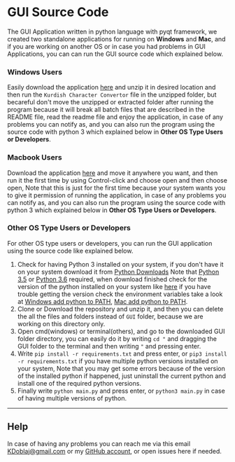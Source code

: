 # GUI Source Code
The GUI Application written in python language with pyqt framework, we created two standalone applications for running on 
**Windows** and **Mac**, and if you are working on another OS or in case you had problems in GUI Applications, you can 
can run the GUI source code which explained below.
### Windows Users
Easily download the application [here](https://github.com/Azhy-Slemany/kurdish/releases/download/1.0.0/KurdishCharacterConvertor-Windows.zip)
 and unzip it in desired location and then run the `Kurdish Character Convertor` file in the unzipped folder, but 
 becareful don't move the unzipped or extracted folder after running the program because it will break all batch files that are 
 described in the README file, read the readme file and enjoy the application, in case of any problems you can notify as,
and you can also run the program using the source code with python 3 which explained below in __Other OS Type Users or Developers__.
### Macbook Users
Download the application [here](https://github.com/Azhy-Slemany/kurdish/releases/download/1.0.0/KurdishCharacterConvertor-Mac.zip)
 and move it anywhere you want, and then run it the first time by using Control-click and choose open and then choose open,
  Note that this is just for the first time because your system wants you to give it permission of running the application,
   in case of any problems you can notify as, and you can also run the program using the source code with python 3 which explained below in __Other OS Type Users or Developers__.
### Other OS Type Users or Developers
For other OS type users or developers, you can run the GUI application using the source code like explained below.
  1. Check for having Python 3 installed on your system, if you don't have it on your system download it from [Python Downloads](https://www.python.org/downloads/)
  Note that [Python 3.5](https://www.python.org/downloads/release/python-354/) or 
  [Python 3.6](https://www.python.org/downloads/release/python-367/) 
  required, when download finished check for the version of the python installed on your system like [here](https://blog.finxter.com/how-to-check-your-python-version/)
  if you have trouble getting the version check the environment variables take a look at [Windows add python to PATH](https://geek-university.com/python/add-python-to-the-windows-path/), 
  [Mac add python to PATH](https://www.educative.io/edpresso/how-to-add-python-to-the-path-variable-in-mac).
  2. Clone or Download the repository and unzip it, and then you can delete the all the files and folders instead
  of `GUI` folder, because we are working on this directory only. 
  3. Open cmd(windows) or terminal(others), and go to the downloaded GUI folder directory, you can easily do it by 
  writing `cd "` and dragging the GUI folder to the terminal and then writing `"` and pressing enter.
  4. Write `pip install -r requirements.txt` and press enter, or `pip3 install -r requirements.txt` if you have multiple python versions installed
  on your system, Note that you may get some errors because of the version of the installed python if happened, 
  just uninstall the current python and install one of the required python versions.
  5. Finally write `python main.py` and press enter, or `python3 main.py` in case of having multiple versions of python.

---

## Help
In case of having any problems you can reach me via this email [KDoblaj@gmail.com](mailto:KDoblaj@gmail.com)
or my [GitHub account](https://github.com/Azhy-Slemany), or open issues here if needed.
